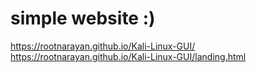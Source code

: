 # simple website :)
https://rootnarayan.github.io/Kali-Linux-GUI/<br>
https://rootnarayan.github.io/Kali-Linux-GUI/landing.html
